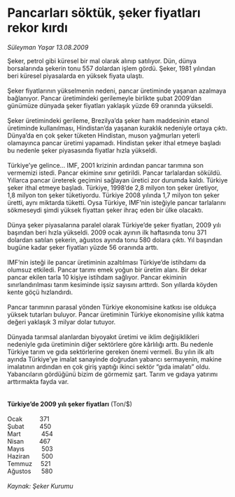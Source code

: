 # Pancarları söktük, şeker fiyatları rekor kırdı

*Süleyman Yaşar 13.08.2009*

<div class="taraf_structure_2col_1zq">
<div class="margen_n">



 <p>Şeker, petrol gibi küresel bir mal olarak alınıp satılıyor. Dün, dünya borsalarında şekerin tonu 557 dolardan işlem gördü. Şeker, 1981 yılından beri küresel piyasalarda en yüksek fiyata ulaştı. <br/><br/>Şeker fiyatlarının yükselmenin nedeni, pancar üretiminde yaşanan azalmaya bağlanıyor. Pancar üretimindeki gerilemeyle birlikte şubat 2009’dan günümüze dünyada şeker fiyatları yaklaşık yüzde 69 oranında yükseldi. <br/><br/>Şeker üretimindeki gerileme, Brezilya’da şeker ham maddesinin etanol üretiminde kullanılması, Hindistan’da yaşanan kuraklık nedeniyle ortaya çıktı. Dünya’da en çok şeker tüketen Hindistan, muson yağmurları yeterli olamayınca pancar üretimi yapamadı. Hindistan şeker ithal etmeye başladı bu nedenle şeker piyasasında fiyatlar hızla yükseldi. <br/><br/>Türkiye’ye gelince... IMF, 2001 krizinin ardından pancar tarımına son vermemizi istedi. Pancar ekimine sınır getirildi. Pancar tarlalardan söküldü. Yıllarca pancar üreterek geçimini sağlayan üretici zor durumda kaldı. Türkiye şeker ithal etmeye başladı. Türkiye, 1998’de 2,8 milyon ton şeker üretiyor, 1,8 milyon ton şeker tüketiyordu. Türkiye 2008 yılında 1,7 milyon ton şeker üretti, aynı miktarda tüketti. Oysa Türkiye, IMF’nin isteğiyle pancar tarlalarını sökmeseydi şimdi yüksek fiyattan şeker ihraç eden bir ülke olacaktı. <br/><br/>Dünya şeker piyasalarına paralel olarak Türkiye’de şeker fiyatları, 2009 yılı başından beri hızla yükseldi. 2009 ocak ayının ilk haftasında tonu 371 dolardan satılan şekerin, ağustos ayında tonu 580 dolara çıktı. Yıl başından bugüne kadar şeker fiyatları yüzde 56 oranında arttı. <br/><br/>IMF’nin isteği ile pancar üretiminin azaltılması Türkiye’de istihdamı da olumsuz etkiledi. Pancar tarımı emek yoğun bir üretim alanı. Bir dekar pancar ekilen tarla 10 kişiye istihdam sağlıyor. Pancar ekiminin sınırlandırılması tarım kesiminde işsiz sayısını arttırdı. Son yıllarda köyden kente göçü hızlandırdı. <br/><br/>Pancar tarımının parasal yönden Türkiye ekonomisine katkısı ise oldukça yüksek tutarları buluyor. Pancar üretiminin Türkiye ekonomisine yıllık katma değeri yaklaşık 3 milyar dolar tutuyor. <br/><br/>Dünyada tarımsal alanlardan biyoyakıt üretimi ve iklim değişiklikleri nedeniyle gıda üretiminin diğer sektörlere göre kârlılığı arttı. Bu nedenle Türkiye tarım ve gıda sektörlerine gereken önemi vermeli. Bu yılın ilk altı ayında Türkiye’ye imalat sanayinde doğrudan yabancı sermayenin, makine imalatının ardından en çok giriş yaptığı ikinci sektör “gıda imalatı” oldu. Yabancıların gördüğünü bizim de görmemiz şart. Tarım ve gıdaya yatırımı arttırmakta fayda var. <br/><br/><b><br/>Türkiye’de 2009 yılı şeker fiyatları</b> (Ton/$) <u></u><br/><br/>Ocak          371 <br/>Şubat         450 <br/>Mart            454 <br/>Nisan         467 <br/>Mayıs          503 <br/>Haziran       500 <br/>Temmuz     521 <br/>Ağustos      580   <i><br/><br/>Kaynak: Şeker Kurumu</i></p>
<br/>
<br/>
<br/>



<br/>


<div id="taraf_not">
</div>

</div>


</div>
